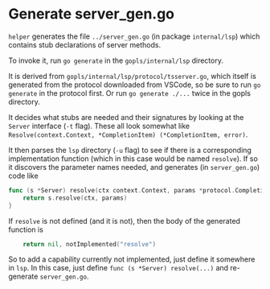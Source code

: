 # Generate server_gen.go

`helper` generates the file `../server_gen.go` (in package
`internal/lsp`) which contains stub declarations of server methods.

To invoke it, run `go generate` in the `gopls/internal/lsp` directory.

It is derived from `gopls/internal/lsp/protocol/tsserver.go`, which
itself is generated from the protocol downloaded from VSCode, so be
sure to run `go generate` in the protocol first. Or run `go generate
./...` twice in the gopls directory.

It decides what stubs are needed and their signatures
by looking at the `Server` interface (`-t` flag). These all look somewhat like
`Resolve(context.Context, *CompletionItem) (*CompletionItem, error)`.

It then parses the `lsp` directory (`-u` flag) to see if there is a corresponding
implementation function (which in this case would be named `resolve`). If so
it discovers the parameter names needed, and generates (in `server_gen.go`) code
like

``` go
func (s *Server) resolve(ctx context.Context, params *protocol.CompletionItem) (*protocol.CompletionItem, error) {
    return s.resolve(ctx, params)
}
```

If `resolve` is not defined (and it is not), then the body of the generated function is

```go
    return nil, notImplemented("resolve")
```

So to add a capability currently not implemented, just define it somewhere in `lsp`.
In this case, just define `func (s *Server) resolve(...)` and re-generate `server_gen.go`.

